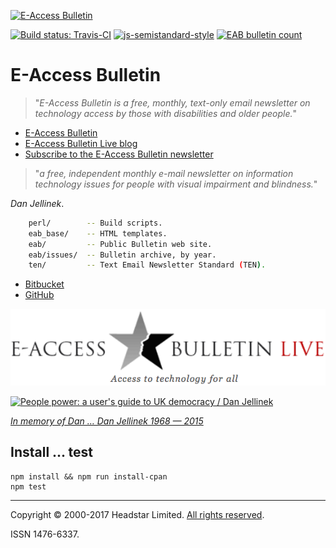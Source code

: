 [![E-Access Bulletin][eab-logo-1]][eab]

[![Build status: Travis-CI][travis-icon]][travis-ci]
[![js-semistandard-style][semi-icon]][semi]
[![EAB bulletin count][count-icon]][eab]

# E-Access Bulletin

> "_E-Access Bulletin is a free, monthly, text-only email newsletter on
> technology access by those with disabilities and older people._"

* [E-Access Bulletin][eab]
* [E-Access Bulletin Live blog][eablive]
* [Subscribe to the E-Access Bulletin newsletter][subscribe]

> "_a free, independent monthly e-mail newsletter on information technology
> issues for people with visual impairment and blindness._"

_Dan Jellinek_.

```sh
    perl/        -- Build scripts.
    eab_base/    -- HTML templates.
    eab/         -- Public Bulletin web site.
    eab/issues/  -- Bulletin archive, by year.
    ten/         -- Text Email Newsletter Standard (TEN).
```

* [Bitbucket][]
* [GitHub][]


[![E-Access Bulletin Live][eabl-logo]][eablive]

[![People power: a user's guide to UK democracy / Dan Jellinek][pp-book-image]][pp-book]

_[In memory of Dan … Dan Jellinek 1968 — 2015][tribute]_


## Install ... test

```
npm install && npm run install-cpan
npm test
```

---
Copyright © 2000-2017 Headstar Limited. [All rights reserved][copy].

ISSN 1476-6337.


[count-icon]: http://www.headstar.com/eab/badge.svg "EAB bulletin count"

[travis-icon]: https://travis-ci.org/nfreear/headstar-web.svg
[travis-ci]: https://travis-ci.org/nfreear/headstar-web "Build status – Travis-CI"
[semi]: https://github.com/Flet/semistandard
[semi-icon]: https://img.shields.io/badge/code_style-semistandard-brightgreen.svg?-style=flat-square
    "Javascript coding style — 'semistandard'"
[bitbucket]: https://bitbucket.org/nfreear/headstar_web.git
[github]: https://github.com/nfreear/headstar-web
[vcard]: http://suda.co.uk/projects/X2V/get-vcard.php?uri=http://headstar.com/eab/contact.html
    "Download a vCard (VCF file), via Suda.co.uk — 'Dan-Jellinek.vcf'"
[expired-domain]: http://e-accessibility.com "| 80.87.128.130"
[copy]: http://headstar.com/site/scripts/terms.php
    "Copyright © 2000-2017 Headstar Limited. All rights reserved."
[eab]: http://headstar.com/eab/ "E-Access Bulletin"
[eablive]: http://headstar.com/eablive/ "E-Access Bulletin Live"
[eabl-logo]: https://raw.githubusercontent.com/nfreear/headstar-web/master/eab/images/eablive-1.png
[eab-logo-1]: http://www.headstar.com/images/EAB-logo-small-trans.png
[eab-logo-2]: http://www.vision2020uk.org.uk/wp-content/uploads/EAccessBulletinLive_logo.png
[tribute]: http://headstar.com/eablive/?p=1143
    "Asking the right questions: a tribute to Dan Jellinek. Published: March 31st, 2016"
[subscribe]: http://headstar.com/eablive/?page_id=80
    "Subscribe to E-Access Bulletin newsletter"
[pp-book-old]: http://www.danjellinek.com/people-power/
[pp-book]: https://amazon.co.uk/People-Power-users-guide-democracy/dp/055216786X
[pp-book-image]: http://www.headstar.com/images/PP-cover-sma.jpg
    "People power: a user's guide to UK democracy, by Dan Jellinek / Corgi 2014."

[End]: //.
